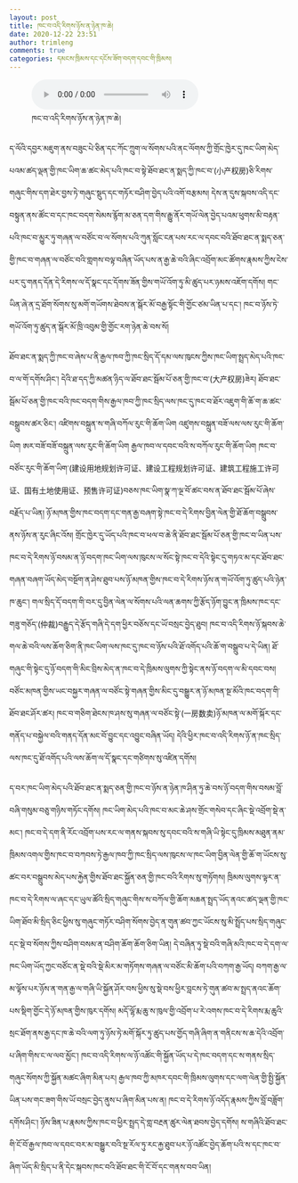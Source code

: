 ```yaml
---
layout: post
title: ཁང་བ་འདི་རིགས་ཉོས་ན་ཉེན་ཁ་ཆེ།
date: 2020-12-22 23:51
author: trimleng
comments: true
categories: དམངས་ཁྲིམས་དང་དངོས་ཟོག་བདག་དབང་གི་ཁྲིམས།
---
```

<!-- wp:audio -->
<figure class="wp-block-audio"><audio controls src="https://media-trimleng.s3.amazonaws.com/house-selling.mp4"></audio><figcaption>ཁང་བ་འདི་རིགས་ཉོས་ན་ཉེན་ཁ་ཆེ།</figcaption></figure>
<!-- /wp:audio -->

<div class="para">
<p><span style="font-weight: 400;">ད་ལོའི་དབྱར་མཇུག་ནས་བཟུང་པེ་ཅིན་དང་ཀོང་ཀྲུག་ལ་སོགས་པའི་ནང་ལོགས་ཀྱི་གྲོང་ཁྱེར་དུ་ཁང་ཡིག་མེད་པའམ་ཚད་ལྡན་གྱི་ཁང་ཡིག་ཆ་ཚང་མེད་པའི་ཁང་བ་སྟེ་ཐོབ་ཐང་ན་སྨད་ཀྱི་ཁང་བ་(</span><span style="font-weight: 400; font-size: 10pt;">小产权房</span><span style="font-weight: 400;">)ཅི་རིགས་གཞུང་གིས་དག་ཐེར་བྱས་ཏེ་གཞུང་སྡུད་དང་གཏོར་བཤིག་བྱེད་པའི་འགོ་བརྩམས། དེས་ན་དུས་སྐབས་འདི་དང་བསྟུན་ནས་ཚོང་བ་དང་ཁང་བདག་སེམས་རྙོག་མ་ཅན་དག་གིས་རྒྱུ་ནོར་གཡོ་ལེན་བྱེད་པའམ་ཕུགས་མི་བརྟན་པའི་ཁང་བ་མྱུར་ཏུ་གཞན་ལ་བཙོང་བ་ལ་སོགས་པའི་ཀུན་སློང་ངན་པས་རང་ལ་དབང་བའི་ཐོབ་ཐང་ན་སྨད་ཅན་གྱི་ཁང་བ་གཞན་ལ་བཙོང་བའི་གླགས་བལྟ་བཞིན་ཡོད་པས་ན་རྒྱ་ཆེ་བའི་ཞིང་འབྲོག་མང་ཚོགས་རྣམས་ཀྱིས་ངེས་པར་དུ་གནད་དོན་དེ་རིགས་ལ་དོ་སྣང་དང་དོགས་ཟོན་གྱིས་གཡོ་འོག་ཏུ་མི་ཚུད་པར་ཉམས་འཇོག་དགོས། གང་ཡིན་ཞེ་ན་དྲ་ཐོག་སོགས་སུ་མགོ་གཡོགས་ཐེབས་ན་སྒོར་མོ་བརྒྱ་སྟོང་གི་གྱོང་ཙམ་ཡིན་པ་དང་། ཁང་བ་ཉོས་ཏེ་གཡོ་འོག་ཏུ་ཚུད་ན་སྒོར་མོ་ཁྲི་འབུམ་གྱི་གྱོང་རག་ཉེན་ཆེ་བས་སོ།&nbsp;</span></p>
</div>
<p><!--more--></p>
<p>ཐོབ་ཐང་ན་སྨད་ཀྱི་ཁང་བ་ཞེས་པ་ནི་རྒྱལ་ཁབ་ཀྱི་ཁང་སྲིད་དོ་དམ་ལས་ཁུངས་ཀྱིས་ཁང་ཡིག་སྤྲད་མེད་པའི་ཁང་བ་ལ་གོ་དགོས་ཤིང་། དེའི་ཐ་དད་ཀྱི་མཚན་ཉིད་ལ་ཐོབ་ཐང་སྦོམ་པོ་ཅན་གྱི་ཁང་བ་(<span style="font-weight: 400; font-size: 10pt;">大产权房</span>)ཟེར། ཐོབ་ཐང་སྦོམ་པོ་ཅན་གྱི་ཁང་བའི་ཁང་བདག་གིས་རྒྱལ་ཁབ་ཀྱི་ཁང་སྲིད་ལས་ཁང་དུ་ཁང་བ་ཐོར་འཇུག་གི་ཆོ་ག་ཆ་ཚང་བསྒྲུབས་ཚར་ཅིང་། འཛིགས་བསྐྲུན་ས་གཞི་བཀོལ་རུང་གི་ཆོག་ཡིག འཛུགས་བསྐྲུན་བཟོ་ལས་ལས་རུང་གི་ཆོག་ཡིག ཨར་བཟོ་བཟོ་བསྐྲུན་ལས་རུང་གི་ཆོག་ཡིག རྒྱལ་ཁབ་ལ་དབང་བའི་ས་བཀོལ་རུང་གི་ཆོག་ཡིག ཁང་བ་བཙོང་རུང་གི་ཆོག་ཡིག་(<span style="font-weight: 400; font-size: 10pt;">建设用地规划许可证、建设工程规划许可证、建筑工程施工许可证、国有土地使用证、预售许可证</span>)བཅས་ཁང་ཡིག་སྣ་ཀ་ལྔ་བོ་ཚང་བས་ན་ཐོབ་ཐང་སྦོམ་པོ་ཞེས་བརྗོད་པ་ཡིན། ཉོ་མཁན་གྱིས་ཁང་བདག་དང་གན་རྒྱ་བཞག་སྟེ་ཁང་བ་དེ་རིགས་བྱིན་ལེན་གྱི་ཐོ་ཆོག་བསྒྲུབས་ནས་ཉོས་ན་རུང་ཞིང་འོས། གྲོང་ཁྱེར་དུ་ཡོད་པའི་ཁང་བ་ཕལ་བ་ཆེ་ནི་ཐོབ་ཐང་སྦོམ་པོ་ཅན་གྱི་ཁང་བ་ཡིན་པས་ཁང་བ་དེ་རིགས་ཉོ་བསམ་ན་ཉོ་བདག་ཁང་ཡིག་ལས་ཁུངས་ལ་སོང་སྟེ་ཁང་བ་དེའི་སྟེང་དུ་གཏའ་མ་དང་ཐོབ་ཐང་གཞན་བཞག་ཡོད་མེད་བསྔོག་ན་ཤེས་ཐུབ་པས་ཉོ་མཁན་གྱིས་ཁང་བ་དེ་རིགས་ཉོས་ན་གཡོ་འོག་ཏུ་ཚུད་པའི་ཉེན་ཁ་ཆུང་། གལ་སྲིད་དོ་བདག་གི་བར་དུ་བྱིན་ལེན་ལ་སོགས་པའི་ལན་ཆགས་ཀྱི་རྩོད་ཉོག་བྱུང་ན་ཁྲིམས་ཁང་དང་གཟུ་གཅོད་(<span style="font-weight: 400; font-size: 10pt;">仲裁</span>)བརྒྱུད་དེ་རྩོད་གཞི་དེ་དག་ཕྱིར་བཅོས་དང་ཡོ་བསྲང་བྱེད་ཐུབ། ཁང་བ་འདི་རིགས་ཉོ་སྐབས་ཆེ་གལ་ཆེ་བའི་ལས་ཆོག་ཅིག་ནི་ཁང་ཡིག་ལས་ཁང་དུ་ཁང་བ་ཉོས་པའི་ཐོ་འགོད་པའི་ཆོ་ག་བསྒྲུབ་པ་དེ་ཡིན། ཐོ་གཞུང་གི་སྟེང་དུ་ཉོ་བདག་གི་མིང་བྲིས་མེད་ན་ཁང་བ་དེ་ཁྲིམས་ལུགས་ཀྱི་སྟེང་ནས་ཉོ་བདག་ལ་མི་དབང་བས། བཙོང་མཁན་གྱིས་ཡང་བསྐྱར་གཞན་ལ་བཙོང་སྟེ་གཞན་གྱིས་མིང་དུ་བསྒྱུར་ན་ཉོ་མཁན་སྔ་མོའི་ཁང་བདག་གི་ཐོབ་ཐང་ཤོར་ཚར། ཁང་བ་གཅིག་ཐེངས་ཁ་ཤས་སུ་གཞན་ལ་བཙོང་སྟེ་(<span style="font-weight: 400; font-size: 10pt;">一房数卖</span>)ཉོ་མཁན་ལ་མགོ་སྐོར་དང་གནོད་པ་བསྐྱེལ་བའི་གནད་དོན་མང་བོ་བྱུང་དང་འབྱུང་བཞིན་ཡོད། དེའི་ཕྱིར་ཁང་བ་འདི་རིགས་ཉོ་ན་ཁང་སྲིད་ལས་ཁང་དུ་ཐོ་འགོད་པའི་ལས་ཆོག་ལ་དོ་སྣང་དང་གཙིགས་སུ་འཛིན་དགོས།</p>
<div class="para">
<p><span style="font-weight: 400;">ད་བར་ཁང་ཡིག་མེད་པའི་ཐོབ་ཐང་ན་སྨད་ཅན་གྱི་ཁང་བ་ཉོས་ན་ཉེན་ཁ་ཤིན་ཏུ་ཆེ་བས་ཉོ་བདག་གིས་བསམ་བློ་བཞི་གསུམ་བཅུ་གཉིས་གཏོང་དགོས། ཁང་ཡིག་མེད་པའི་ཁང་བ་མང་ཆེ་ཤས་གྲོང་གསེབ་དང་ཞིང་སྡེ་འབྲོག་སྡེ་ན་མང་། ཁང་བ་དེ་དག་ནི་རོང་འབྲོག་པས་རང་ལ་གནས་སྐབས་སུ་དབང་བའི་ས་གཞི་ཡི་སྟེང་དུ་ཁྲིམས་མཐུན་ནམ་ཁྲིམས་འགལ་གྱིས་ཁང་བ་བཀབས་ཏེ་རྒྱལ་ཁབ་ཀྱི་ཁང་སྲིད་ལས་ཁུངས་ལ་ཁང་ཡིག་བྱིན་ལེན་གྱི་ཆོ་ག་ཡོངས་སུ་ཚང་བར་བསྒྲུབས་མེད་པས་རྐྱེན་གྱིས་ཐོབ་ཐང་སྐྱོན་ཅན་གྱི་ཁང་བའི་རིགས་སུ་གཏོགས། ཁྲིམས་ལུགས་ལྟར་ན་ཁང་བ་དེ་རིགས་ལ་ཞང་དང་ཡུལ་ཚོའི་སྲིད་གཞུང་གིས་ས་བཀོལ་གྱི་ཆོག་མཆན་སྤྲད་ཡོད་ནའང་ཚད་ལྡན་གྱི་ཁང་ཡིག་ཐོབ་མི་སྲིད་ཅིང་ཕྱིས་སུ་གཞུང་གཏོར་བཤིག་སོགས་བྱེད་ན་གུན་ཚབ་ཀྱང་ཡོངས་སུ་མི་སྤྲོད་པས་སྲིད་གཞུང་དང་སྡེ་བ་སོགས་ཀྱིས་བཤིག་བསམ་ན་བཤིག་ཆོག་ཆོག་ཅིག་ཡིན། དེ་བཞིན་ཏུ་སྡེ་བའི་གཞི་མའི་ཁང་བ་དེ་དག་ལ་ཁང་ཡིག་ཡོད་ཀྱང་བཙོང་ན་སྡེ་བའི་སྡེ་མིར་མ་གཏོགས་གཞན་ལ་བཙོང་མི་ཆོག་པའི་བཀག་རྒྱ་ཡོད། བཀག་རྒྱ་ལ་མ་ལྟོས་པར་ཉོས་ན་གན་རྒྱ་ལ་གཞི་ཡི་སྐྱོན་ཤོར་བས་ཕྱིས་སུ་སྡེ་བས་ཕྱིར་བླངས་ཏེ་གུན་ཚབ་མ་སྤྲད་ནའང་ཆོག་པས་སྡིག་གྱོང་དེ་ཉོ་མཁན་གྱིས་ཁུར་དགོས། མདོ་ལྷོ་རྨ་ཆུ་ས་ཁུལ་གྱི་འབྲོག་པ་རེ་འགས་ཁང་བ་དེ་རིགས་རྨ་ཆུའི་སྲང་ཐོག་ནས་རྒྱ་དང་ཁ་ཆེ་བའི་ལག་ཏུ་ཉོས་ཏེ་མགོ་སྐོར་ཏུ་ཚུད་པས་གྱོད་གཞི་ཞིག་ན་གནིངས་ས་ཆ་དེའི་འབྲོག་པ་ཞིག་གིས་ང་ལ་ལབ་མྱོང་། ཁང་བ་འདི་རིགས་ལ་ཉོ་འཚོང་གི་སྐྱོན་ཡོད་པ་དེ་ཁང་བདག་དང་ས་གནས་སྲིད་གཞུང་སོགས་ཀྱི་སྐྱོན་མཚང་ཞིག་མིན་པར། རྒྱལ་ཁབ་ཀྱི་མཁར་དབང་གི་ཁྲིམས་ལུགས་དང་ལག་ལེན་གྱི་སྤྱི་སྐྱོན་ཡིན་པས་གང་ཟག་གིས་ཡོ་བསྲང་བྱེད་ནུས་པ་ཞིག་མིན་པས་ན། ཁང་བ་དེ་རིགས་ཉོ་འདོད་རྣམས་ཀྱིས་བློ་བཟློག་དགོས་ཤིང་། ཉོས་ཟིན་པ་རྣམས་ཀྱིས་ཁང་བ་ཕྱིར་སྤྲད་དེ་གླ་བརྔན་ཚུར་ལེན་ཐབས་བྱེད་དགོས། ས་གཞིའི་ཐོབ་ཐང་གི་ངོ་བོ་རྒྱལ་ཁབ་ལ་དབང་བར་མ་བསྒྱུར་བའི་སྔ་རོལ་ཏུ་རང་རྐྱ་ཐུབ་པར་ཉོ་འཚོང་བྱེད་ཆོག་པའི་ས་དང་ཁང་བ་ཞིག་ཡོད་མི་སྲིད་པ་ནི་དེང་སྐབས་ཁང་བའི་ཐོབ་ཐང་གི་ངོ་བོ་དང་གནས་བབ་ཡིན།</span></p>
</div>

